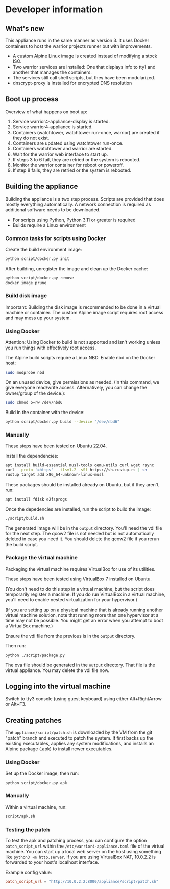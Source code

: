 # Developer information

## What's new

This appliance runs in the same manner as version 3. It uses Docker containers to host the warrior projects runner but with improvements.

* A custom Alpine Linux image is created instead of modifying a stock ISO.
* Two warrior services are installed: One that displays info to tty1 and another that manages the containers.
* The services still call shell scripts, but they have been modularized.
* dnscrypt-proxy is installed for encrypted DNS resolution

## Boot up process

Overview of what happens on boot up:

1. Service warrior4-appliance-display is started.
2. Service warrior4-appliance is started.
3. Containers (watchtower, watchtower run-once, warrior) are created if they do not exist.
4. Containers are updated using watchtower run-once.
5. Containers watchtower and warrior are started.
6. Wait for the warrior web interface to start up.
7. If steps 3 to 6 fail, they are retried or the system is rebooted.
8. Monitor the warrior container for reboot or poweroff.
9. If step 8 fails, they are retried or the system is rebooted.

## Building the appliance

Building the appliance is a two step process. Scripts are provided that does mostly everything automatically. A network connection is required as additional software needs to be downloaded.

* For scripts using Python, Python 3.11 or greater is required
* Builds require a Linux environment

### Common tasks for scripts using Docker

Create the build environment image:

```sh
python script/docker.py init
```

After building, unregister the image and clean up the Docker cache:

```sh
python script/docker.py remove
docker image prune
```

### Build disk image

Important: Building the disk image is recommended to be done in a virtual machine or container. The custom Alpine image script requires root access and may mess up your system.

### Using Docker

Attention: Using Docker to build is not supported and isn't working unless you run things with effectively root access.

The Alpine build scripts require a Linux NBD. Enable nbd on the Docker host:

```sh
sudo modprobe nbd
```

On an unused device, give permissions as needed. (In this command, we give everyone read/write access. Alternatively, you can change the owner/group of the device.):

```sh
sudo chmod o+rw /dev/nbd6
```

Build in the container with the device:

```sh
python script/docker.py build --device "/dev/nbd6"
```

### Manually

These steps have been tested on Ubuntu 22.04.

Install the dependencies:

```sh
apt install build-essential musl-tools qemu-utils curl wget rsync
curl --proto '=https' --tlsv1.2 -sSf https://sh.rustup.rs | sh
rustup target add x86_64-unknown-linux-musl
```

These packages should be installed already on Ubuntu, but if they aren't, run:

```sh
apt install fdisk e2fsprogs
```

Once the depedencies are installed, run the script to build the image:

```sh
./script/build.sh
```

The generated image will be in the `output` directory. You'll need the vdi file for the next step. The qcow2 file is not needed but is not automatically deleted in case you need it. You should delete the qcow2 file if you rerun the build script.

### Package the virtual machine

Packaging the virtual machine requires VirtualBox for use of its utilities.

These steps have been tested using VirtualBox 7 installed on Ubuntu.

(You don't need to do this step in a virtual machine, but the script does temporarily register a machine. If you do run VirtualBox in a virtual machine, you'll need to enable nested virtualization for your hypervisor.)

(If you are setting up on a physical machine that is already running another virtual machine solution, note that running more than one hypervisor at a time may not be possible. You might get an error when you attempt to boot a VirtualBox machine.)

Ensure the vdi file from the previous is in the `output` directory.

Then run:

```sh
python ./script/package.py
```

The ova file should be generated in the `output` directory. That file is the virtual appliance. You may delete the vdi file now.

## Logging into the virtual machine

Switch to tty3 console (using guest keyboard) using either Alt+RightArrow or Alt+F3.

## Creating patches

The `appliance/script/patch.sh` is downloaded by the VM from the git "patch" branch and executed to patch the system. It first backs up the existing executables, applies any system modifications, and installs an Alpine package (.apk) to install newer executables.

### Using Docker

Set up the Docker image, then run:

```sh
python script/docker.py apk
```

### Manually

Within a virtual machine, run:

```sh
script/apk.sh
```

### Testing the patch

To test the apk and patching process, you can configure the option `patch_script_url` within the `/etc/warrior4-appliance.toml` file of the virtual machine. You can start up a local web server on the host using something like `python3 -m http.server`. If you are using VirtualBox NAT, 10.0.2.2 is forwarded to your host's localhost interface.

Example config value:

```toml
patch_script_url = "http://10.0.2.2:8000/appliance/script/patch.sh"
```
